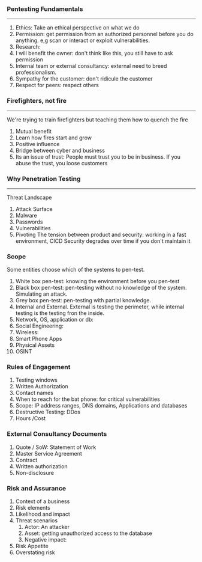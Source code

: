 ### Pentesting Fundamentals
---
1. Ethics: Take an ethical perspective on what we do
2. Permission: get permission from an authorized personnel before you do anything. e,g scan or interact or exploit vulnerabilities.
3. Research:
4. I will benefit the owner: don't think like this, you still have to ask permission
5. Internal team or external consultancy: external need to breed professionalism. 
6. Sympathy for the customer: don't ridicule the customer
7. Respect for peers: respect others
### Firefighters, not fire
---
We're trying to train firefighters but teaching them how to quench the fire
1. Mutual benefit
2. Learn how fires start and grow
3. Positive influence
4. Bridge between cyber and business
5. Its an issue of trust: People must trust you to be in business. If you abuse the trust, you loose customers
### Why Penetration Testing 
---
Threat Landscape
1. Attack Surface
2. Malware
3. Passwords
4. Vulnerabilities
5. Pivoting
The tension between product and security: working in a fast environment, CICD
Security degrades over time if you don't maintain it
### Scope
Some entities choose which of the systems to pen-test.
1. White box pen-test: knowing the environment before you pen-test
2. Black box pen-test: pen-testing without no knowledge of the system. Simulating an attack.
3. Grey box pen-test: pen-testing with partial knowledge.
4. Internal and External. External is testing the perimeter, while internal testing is the testing fron the inside. 
5. Network, OS, application or db: 
6. Social Engineering:
7. Wireless:
8. Smart Phone Apps
9. Physical Assets
10. OSINT
### Rules of Engagement
1. Testing windows
2. Written Authorization
3. Contact names
4. When to reach for the bat phone: for critical vulnerabilities
5. Scope: IP address ranges, DNS domains, Applications and databases
6. Destructive Testing: DDos
7. Hours /Cost
### External Consultancy Documents
1. Quote / SoW: Statement of Work
2. Master Service Agreement
3. Contract
4. Written authorization
5. Non-disclosure
### Risk and Assurance
1. Context of a business
2. Risk elements
3. Likelihood and impact
4. Threat scenarios
	1. Actor: An attacker
	2. Asset: getting unauthorized access to the database
	3. Negative impact: 
5. Risk Appetite
6. Overstating risk
